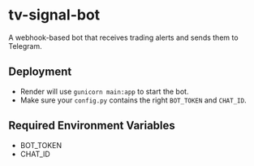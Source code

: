 # tv-signal-bot

A webhook-based bot that receives trading alerts and sends them to Telegram.

## Deployment

- Render will use `gunicorn main:app` to start the bot.
- Make sure your `config.py` contains the right `BOT_TOKEN` and `CHAT_ID`.

## Required Environment Variables

- BOT_TOKEN
- CHAT_ID
